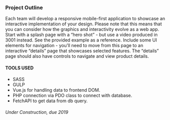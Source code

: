 ### Project Outline
Each team will develop a responsive mobile-first application to showcase an
interactive implementation of your design. Please note that this means that you can
consider how the graphics and interactivity evolve as a web app.
Start with a splash page with a “hero shot” - but use a video produced in 3001
instead. See the provided example as a reference. Include some UI elements for
navigation - you’ll need to move from this page to an interactive “details” page that
showcases selected features. The “details” page should also have controls to
navigate and view product details.

#### TOOLS USED
- SASS 
- GULP
- Vue.js for handling data to frontend DOM.
- PHP connection via PDO class to connect with database.
- FetchAPI to get data from db query.

###### Under Construction, due 2019
